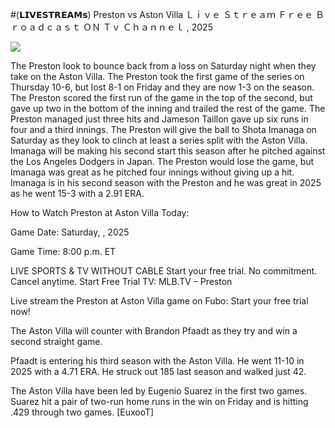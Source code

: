 #(𝗟𝗜𝗩𝗘𝗦𝗧𝗥𝗘𝗔𝗠𝘀) Preston vs Aston Villa Ｌｉｖｅ Ｓｔｒｅａｍ Ｆｒｅｅ Ｂｒｏａｄｃａｓｔ ＯＮ Ｔｖ Ｃｈａｎｎｅｌ , 2025  
  
  
[![](https://i.imgur.com/qSNzIqt.png)](https://movie.rssnews.media/vOSMuWObL.php)  
  
The Preston look to bounce back from a loss on Saturday night when they take on the Aston Villa. The Preston took the first game of the series on Thursday 10-6, but lost 8-1 on Friday and they are now 1-3 on the season. The Preston scored the first run of the game in the top of the second, but gave up two in the bottom of the inning and trailed the rest of the game. The Preston managed just three hits and Jameson Taillon gave up six runs in four and a third innings. The Preston will give the ball to Shota Imanaga on Saturday as they look to clinch at least a series split with the Aston Villa. Imanaga will be making his second start this season after he pitched against the Los Angeles Dodgers in Japan. The Preston would lose the game, but Imanaga was great as he pitched four innings without giving up a hit. Imanaga is in his second season with the Preston and he was great in 2025 as he went 15-3 with a 2.91 ERA.

How to Watch Preston at Aston Villa Today:

Game Date: Saturday, , 2025

Game Time: 8:00 p.m. ET

LIVE SPORTS & TV WITHOUT CABLE
Start your free trial. No commitment. Cancel anytime.
Start Free Trial
TV: MLB.TV – Preston

Live stream the Preston at Aston Villa game on Fubo: Start your free trial now!

The Aston Villa will counter with Brandon Pfaadt as they try and win a second straight game.

Pfaadt is entering his third season with the Aston Villa. He went 11-10 in 2025 with a 4.71 ERA. He struck out 185 last season and walked just 42.

The Aston Villa have been led by Eugenio Suarez in the first two games. Suarez hit a pair of two-run home runs in the win on Friday and is hitting .429 through two games. [EuxooT]